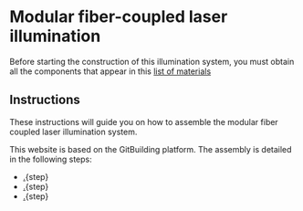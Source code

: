 # Modular fiber-coupled laser illumination

Before starting the construction of this illumination system, you must obtain all the components that appear in this [list of materials](docu/assembly_BOM2.csv)

## Instructions

These instructions will guide you on how to assemble the modular fiber coupled laser illumination system.

This website is based on the GitBuilding platform. The assembly is detailed in the following steps:

* [.](sistema-optico.md){step}
* [.](control-temperatura.md){step}
* [.](interfaz-usuario.md){step}



